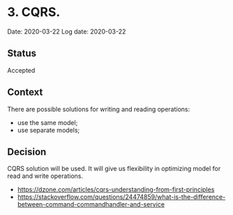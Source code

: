 # 3. CQRS.
Date: 2020-03-22
Log date: 2020-03-22

## Status
Accepted

## Context
There are possible solutions for writing and reading operations:
- use the same model;
- use separate models;

## Decision
CQRS solution will be used. It will give us flexibility in optimizing model for read and write operations.
- https://dzone.com/articles/cqrs-understanding-from-first-principles
- https://stackoverflow.com/questions/24474859/what-is-the-difference-between-command-commandhandler-and-service
